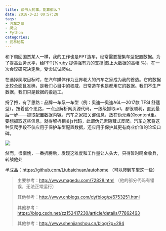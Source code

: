 ```yaml
---
title: 读书人的事，能算偷么？
date: 2018-3-23 00:57:28
tags:
- 汽车之家
- 爬虫
- Python
categories:
- 武林秘笈
---
```


和下周回国贾某人一样，我的工作也是PPT造车，经常需要搜集车型配置数据。为了提高业务水平，给PPT{%ruby 提供强有力的支撑|戴上大数据的高帽 %}，在一次会议研究决定后，受命试试爬虫。

在选择爬取目标时，在汽车媒体作为业界老大的汽车之家成为我的首选。它的数据比较全面且准确，是我们心目中的权威，日常造车也是都用它的数据。我们不生产数据，我们只是数据的搬运工。

捋了捋，有了思路：品牌—车系—车型（例：奥迪—奥迪A6L—2017款 TFSI 舒适型）。按着这个思路，一点点解析网页源代码，一级级抓取url，都很顺利，直到最后一步——抓取配置数据内容。汽车之家把关键信息，放在伪元素的content里。要想抓取这些信息，就得解析相关js代码，此谓伪元素隐藏式反爬。汽车之家将这种反爬手段不仅应用于保护车型配置数据，还应用于保护其更有商业价值的论坛口碑。

![](http://opzocsv3i.bkt.clouddn.com/autohome.jpg)

<!-- more -->

然而，很惭愧，一番折腾后，发现这难度和工作量让人头大，只得暂时鸣金收兵，转战他处

半成品：https://github.com/Liubaichuan/autohome （可以爬到车型这一级）

> 主要参考：http://www.magedu.com/72828.html （他的部分代码有错误，无法正常运行）
>
> 其他参考：http://www.cnblogs.com/dyfblog/p/6753251.html
>
> 其他参考：https://blog.csdn.net/zz153417230/article/details/77862463
>
> 其他参考：http://www.shenjianshou.cn/blog/?p=294
